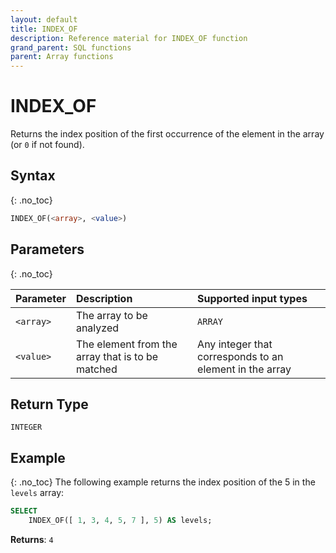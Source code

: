 ```yaml
---
layout: default
title: INDEX_OF
description: Reference material for INDEX_OF function
grand_parent: SQL functions
parent: Array functions
---
```


# INDEX\_OF

Returns the index position of the first occurrence of the element in the array (or `0` if not found).

## Syntax
{: .no_toc}

```sql
INDEX_OF(<array>, <value>)
```

## Parameters
{: .no_toc}

| Parameter | Description                                       | Supported input types | 
| :--------- | :------------------------------------------------- | :----------|
| `<array>`   | The array to be analyzed                         | `ARRAY` | 
| `<value>`     | The element from the array that is to be matched | Any integer that corresponds to an element in the array | 

## Return Type
`INTEGER` 

## Example
{: .no_toc}
The following example returns the index position of the 5 in the `levels` array:

```sql
SELECT
	INDEX_OF([ 1, 3, 4, 5, 7 ], 5) AS levels;
```

**Returns**: `4`
